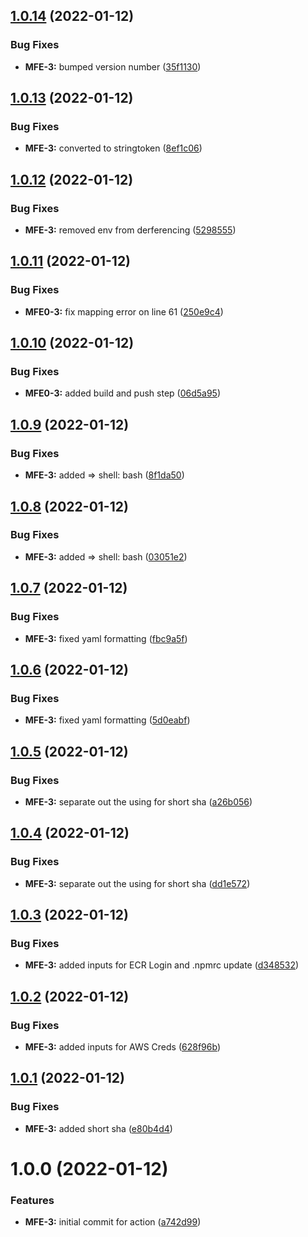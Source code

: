 ## [1.0.14](https://github.com/awazevr/docker-build-push-action/compare/v1.0.13...v1.0.14) (2022-01-12)


### Bug Fixes

* **MFE-3:** bumped version number ([35f1130](https://github.com/awazevr/docker-build-push-action/commit/35f11308b83dddc13a53230cc21b24ae9d87c41d))

## [1.0.13](https://github.com/awazevr/docker-build-push-action/compare/v1.0.12...v1.0.13) (2022-01-12)


### Bug Fixes

* **MFE-3:** converted to stringtoken ([8ef1c06](https://github.com/awazevr/docker-build-push-action/commit/8ef1c06c26c1d9f50e74c99ac7196ce6b6915938))

## [1.0.12](https://github.com/awazevr/docker-build-push-action/compare/v1.0.11...v1.0.12) (2022-01-12)


### Bug Fixes

* **MFE-3:** removed env from derferencing ([5298555](https://github.com/awazevr/docker-build-push-action/commit/5298555ebd91df63dfb85319451c00b2acc5e08d))

## [1.0.11](https://github.com/awazevr/docker-build-push-action/compare/v1.0.10...v1.0.11) (2022-01-12)


### Bug Fixes

* **MFE0-3:** fix mapping error on line 61 ([250e9c4](https://github.com/awazevr/docker-build-push-action/commit/250e9c4c852227673793fde5ce94c0cbc0018054))

## [1.0.10](https://github.com/awazevr/docker-build-push-action/compare/v1.0.9...v1.0.10) (2022-01-12)


### Bug Fixes

* **MFE0-3:** added build and push step ([06d5a95](https://github.com/awazevr/docker-build-push-action/commit/06d5a953f711e568270067b9ffa07e9d7a41950b))

## [1.0.9](https://github.com/awazevr/docker-build-push-action/compare/v1.0.8...v1.0.9) (2022-01-12)


### Bug Fixes

* **MFE-3:** added => shell: bash ([8f1da50](https://github.com/awazevr/docker-build-push-action/commit/8f1da50670cb9f906f2acfc586ec4d38dedf7dbc))

## [1.0.8](https://github.com/awazevr/docker-build-push-action/compare/v1.0.7...v1.0.8) (2022-01-12)


### Bug Fixes

* **MFE-3:** added => shell: bash ([03051e2](https://github.com/awazevr/docker-build-push-action/commit/03051e22280e3b5c81adb74a57f09db3d9a6e6ab))

## [1.0.7](https://github.com/awazevr/docker-build-push-action/compare/v1.0.6...v1.0.7) (2022-01-12)


### Bug Fixes

* **MFE-3:** fixed yaml formatting ([fbc9a5f](https://github.com/awazevr/docker-build-push-action/commit/fbc9a5fe480ef99e7ea7e443966f1fe384932096))

## [1.0.6](https://github.com/awazevr/docker-build-push-action/compare/v1.0.5...v1.0.6) (2022-01-12)


### Bug Fixes

* **MFE-3:** fixed yaml formatting ([5d0eabf](https://github.com/awazevr/docker-build-push-action/commit/5d0eabfd56ed9369878d668da2e5e1a9fc9362eb))

## [1.0.5](https://github.com/awazevr/docker-build-push-action/compare/v1.0.4...v1.0.5) (2022-01-12)


### Bug Fixes

* **MFE-3:** separate out the using for short sha ([a26b056](https://github.com/awazevr/docker-build-push-action/commit/a26b056aad3933a60524d74bae8b5b4d68a9a96e))

## [1.0.4](https://github.com/awazevr/docker-build-push-action/compare/v1.0.3...v1.0.4) (2022-01-12)


### Bug Fixes

* **MFE-3:** separate out the using for short sha ([dd1e572](https://github.com/awazevr/docker-build-push-action/commit/dd1e5727956eebf63573029453a95e95244a5339))

## [1.0.3](https://github.com/awazevr/docker-build-push-action/compare/v1.0.2...v1.0.3) (2022-01-12)


### Bug Fixes

* **MFE-3:** added inputs for ECR Login and .npmrc update ([d348532](https://github.com/awazevr/docker-build-push-action/commit/d34853249f70d557088e39cac9b41fad04381e4e))

## [1.0.2](https://github.com/awazevr/docker-build-push-action/compare/v1.0.1...v1.0.2) (2022-01-12)


### Bug Fixes

* **MFE-3:** added inputs for AWS Creds ([628f96b](https://github.com/awazevr/docker-build-push-action/commit/628f96b25000171c62743bbe296ee13bc1553a32))

## [1.0.1](https://github.com/awazevr/docker-build-push-action/compare/v1.0.0...v1.0.1) (2022-01-12)


### Bug Fixes

* **MFE-3:** added short sha ([e80b4d4](https://github.com/awazevr/docker-build-push-action/commit/e80b4d447e4a67256687330cffc413601fd9cbd2))

# 1.0.0 (2022-01-12)


### Features

* **MFE-3:** initial commit for action ([a742d99](https://github.com/awazevr/docker-build-push-action/commit/a742d9960a1301881643b13c821ece09a0eb685b))

